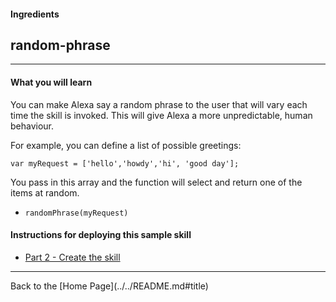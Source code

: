 #### Ingredients
## random-phrase <a id="title"></a>
<hr />


#### What you will learn

You can make Alexa say a random phrase to the user that will vary each time the skill is invoked.  This will give Alexa a more unpredictable, human behaviour.

For example, you can define a list of possible greetings:

```
var myRequest = ['hello','howdy','hi', 'good day'];
```

You pass in this array and the function will select and return one of the items at random.

 + ```randomPhrase(myRequest)```


#### Instructions for deploying this sample skill

 * [Part 2 - Create the skill](./PAGE2.md#title)


<hr />
Back to the [Home Page](../../README.md#title)




